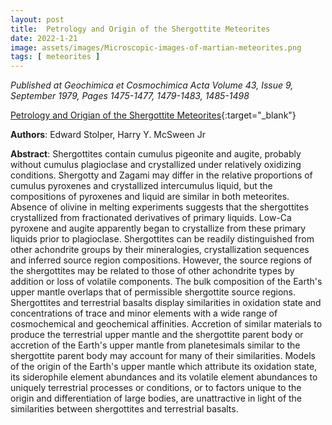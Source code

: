 ```yaml
---
layout: post
title:  Petrology and Origin of the Shergottite Meteorites
date: 2022-1-21
image: assets/images/Microscopic-images-of-martian-meteorites.png
tags: [ meteorites ]
---
```


*Published at Geochimica et Cosmochimica Acta Volume 43, Issue 9, September 1979, Pages 1475-1477, 1479-1483, 1485-1498*

[Petrology and Origian of the Shergottite Meteorites](https://www-sciencedirect-com.ezproxy.library.unlv.edu/science/article/pii/001670377990142X){:target="_blank"} 

**Authors**: Edward Stolper, Harry Y. McSween Jr

**Abstract**: Shergottites contain cumulus pigeonite and augite, probably without cumulus plagioclase and crystallized under relatively oxidizing conditions. Shergotty and Zagami may differ in the relative proportions of cumulus pyroxenes and crystallized intercumulus liquid, but the compositions of pyroxenes and liquid are similar in both meteorites. Absence of olivine in melting experiments suggests that the shergottites crystallized from fractionated derivatives of primary liquids. Low-Ca pyroxene and augite apparently began to crystallize from these primary liquids prior to plagioclase. Shergottites can be readily distinguished from other achondrite groups by their mineralogies, crystallization sequences and inferred source region compositions. However, the source regions of the shergottites may be related to those of other achondrite types by addition or loss of volatile components. The bulk composition of the Earth's upper mantle overlaps that of permissible shergottite source regions. Shergottites and terrestrial basalts display similarities in oxidation state and concentrations of trace and minor elements with a wide range of cosmochemical and geochemical affinities. Accretion of similar materials to produce the terrestrial upper mantle and the shergottite parent body or accretion of the Earth's upper mantle from planetesimals similar to the shergottite parent body may account for many of their similarities. Models of the origin of the Earth's upper mantle which attribute its oxidation state, its siderophile element abundances and its volatile element abundances to uniquely terrestrial processes or conditions, or to factors unique to the origin and differentiation of large bodies, are unattractive in light of the similarities between shergottites and terrestrial basalts.
